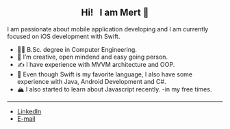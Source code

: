 <h2 align="center">
Hi!  &nbsp I am Mert </a> 👋
</h2>

I am passionate about mobile application developing and I am currently focused on iOS development with Swift.


- :man_student: B.Sc. degree in Computer Engineering.
- 🌱 I’m creative, open mindend and easy going person.
- :writing_hand: I have experience with MVVM architecture and OOP.
- 💬 Even though Swift is my favorite language, I also have some experience with Java, Android Development and C#. 
- :mountain_snow: I also started to learn about Javascript recently. -in my free times.
---


- [LinkedIn](https://www.github.com/safaktepe)
- <a href="mailto:safaktepemert@gmail.com">E-mail</a>
